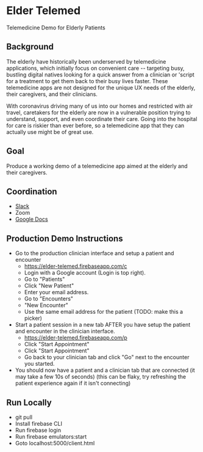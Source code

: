 # Elder Telemed

Telemedicine Demo for Elderly Patients

## Background

The elderly have historically been underserved by telemedicine applications, which initially focus on convenient care -- targeting busy, bustling digital natives looking for a quick answer from a clinician or 'script for a treatment to get them back to their busy lives faster. These telemedicine apps are not designed for the unique UX needs of the elderly, their caregivers, and their clinicians.

With coronavirus driving many of us into our homes and restricted with air travel, caretakers for the elderly are now in a vulnerable position trying to understand, support, and even coordinate their care. Going into the hospital for care is riskier than ever before, so a telemedicine app that they can actually use might be of great use.

## Goal

Produce a working demo of a telemedicine app aimed at the elderly and their caregivers.

## Coordination

- [Slack](https://join.slack.com/t/snickerbockens/shared_invite/zt-cua073nq-RiXmgxqbWuXAFXcED47uWg)
- Zoom
- [Google Docs](https://docs.google.com/document/d/1J8fRQK_VLuflq340FZ_hyTNnvMxWi_nKyj1Xv7EVaos/edit)


## Production Demo Instructions

- Go to the production clinician interface and setup a patient and encounter
  - https://elder-telemed.firebaseapp.com/c
  - Login with a Google account (Login is top right).
  - Go to "Patients"
  - Click "New Patient"
  - Enter your email address.
  - Go to "Encounters"
  - "New Encounter"
  - Use the same email address for the patient (TODO: make this a picker)
- Start a patient session in a new tab AFTER you have setup the patient and encounter in the clinician interface.
  - https://elder-telemed.firebaseapp.com/p
  - Click "Start Appointment"
  - Click "Start Appointment"
  - Go back to your clinician tab and click "Go" next to the encounter you started.
- You should now have a patient and a clinician tab that are connected (it may take a few 10s of seconds) (this can be flaky, try refreshing the patient experience again if it isn't connecting)
## Run Locally

- git pull
- Install firebase CLI
- Run firebase login
- Run firebase emulators:start
- Goto localhost:5000/client.html
